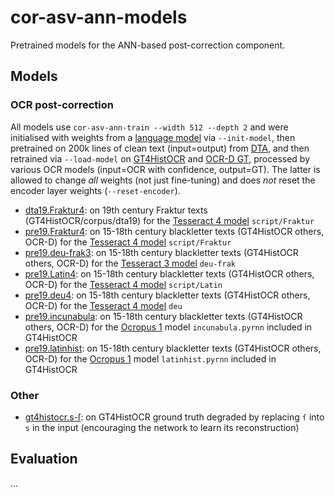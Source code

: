 # cor-asv-ann-models

Pretrained models for the ANN-based post-correction component.

## Models

### OCR post-correction

All models use `cor-asv-ann-train --width 512 --depth 2` and were initialised with weights from a [language model](https://github.com/OCR-D/ocrd_keraslm) via `--init-model`, then pretrained on 200k lines of clean text (input=output) from [DTA](https://www.deutsches-textarchiv.de), and then retrained via `--load-model` on [GT4HistOCR](https://zenodo.org/record/1344132/export/hx) and [OCR-D GT](http://www.ocr-d.de/gt), processed by various OCR models (input=OCR with confidence, output=GT). The latter is allowed to change _all_ weights (not just fine-tuning) and does _not_ reset the encoder layer weights (`--reset-encoder`).

- [dta19.Fraktur4](s2s.dta19.Fraktur4.d2.w0512.adam.attention.stateless.variational-dropout.char.pretrained+retrained-conf.h5): on 19th century Fraktur texts (GT4HistOCR/corpus/dta19) for the [Tesseract 4 model](https://github.com/tesseract-ocr/tessdata_best) `script/Fraktur`
- [pre19.Fraktur4](s2s.pre19.Fraktur4.d2.w0512.adam.attention.stateless.variational-dropout.char.transfer-lm.pretrained+retrained-conf.h5): on 15-18th century blackletter texts (GT4HistOCR others, OCR-D) for the [Tesseract 4 model](https://github.com/tesseract-ocr/tessdata_best) `script/Fraktur`
- [pre19.deu-frak3](s2s.pre19.deu-frak3.d2.w0512.adam.attention.stateless.variational-dropout.char.transfer-lm.pretrained+retrained-conf.h5): on 15-18th century blackletter texts (GT4HistOCR others, OCR-D) for the [Tesseract 3 model](https://github.com/tesseract-ocr/tessdata) `deu-frak`
- [pre19.Latin4](s2s.pre19.Latin4.d2.w0512.adam.attention.stateless.variational-dropout.char.transfer-lm.pretrained+retrained-conf.h5): on 15-18th century blackletter texts (GT4HistOCR others, OCR-D) for the [Tesseract 4 model](https://github.com/tesseract-ocr/tessdata_best) `script/Latin`
- [pre19.deu4](s2s.pre19.deu4.d2.w0512.adam.attention.stateless.variational-dropout.char.transfer-lm.pretrained+retrained-conf.h5): on 15-18th century blackletter texts (GT4HistOCR others, OCR-D) for the [Tesseract 4 model](https://github.com/tesseract-ocr/tessdata_best) `deu`
- [pre19.incunabula](s2s.pre19.incunabula.d2.w0512.adam.attention.stateless.variational-dropout.char.transfer-lm.pretrained+retrained-conf.h5): on 15-18th century blackletter texts (GT4HistOCR others, OCR-D) for the [Ocropus 1](https://github.com/tmbdev/ocropy) model `incunabula.pyrnn` included in GT4HistOCR
- [pre19.latinhist](s2s.pre19.latinhist.d2.w0512.adam.attention.stateless.variational-dropout.char.transfer-lm.pretrained+retrained-conf.h5): on 15-18th century blackletter texts (GT4HistOCR others, OCR-D) for the [Ocropus 1](https://github.com/tmbdev/ocropy) model `latinhist.pyrnn` included in GT4HistOCR

### Other

- [gt4histocr.s-ſ](s2s.gt4histocr.s-ſ.d2.w0512.adam.attention.stateless.variational-dropout.char.transfer-lm.h5): on GT4HistOCR ground truth degraded by replacing `ſ` into `s` in the input (encouraging the network to learn its reconstruction)

## Evaluation

...

